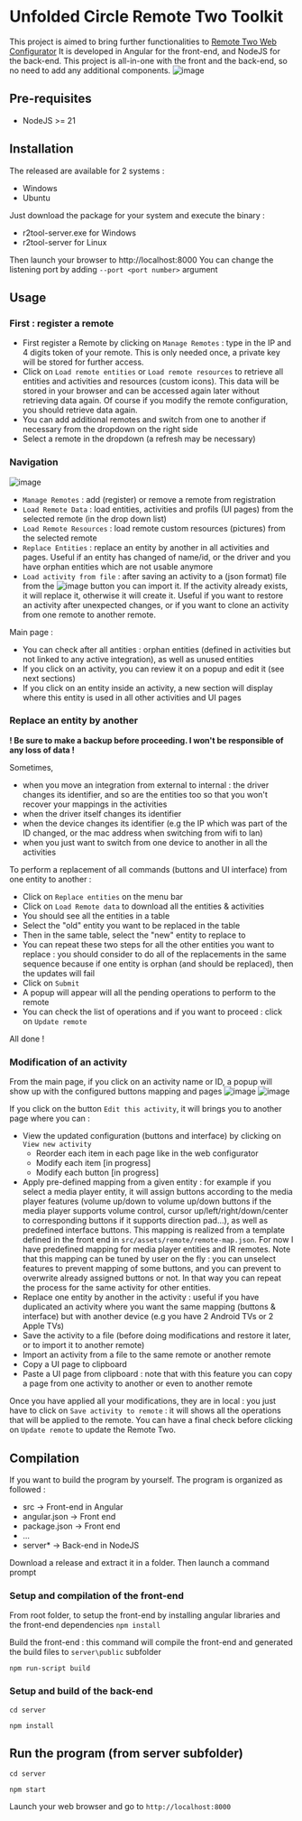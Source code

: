# Unfolded Circle Remote Two Toolkit

This project is aimed to bring further functionalities to [Remote Two Web Configurator](https://www.unfoldedcircle.com)
It is developed in Angular for the front-end, and NodeJS for the back-end. This project is all-in-one with the front and the back-end, so no need to add any additional components.
![image](https://github.com/albaintor/UC-Remote-Two-Toolkit/assets/118518828/7015272c-0fb6-4d9e-85bb-e6cbab632e64)

## Pre-requisites
- NodeJS >= 21

## Installation

The released are available for 2 systems :
- Windows
- Ubuntu

Just download the package for your system and execute the binary :
- r2tool-server.exe for Windows
- r2tool-server for Linux

Then launch your browser to http://localhost:8000
You can change the listening port by adding `--port <port number>` argument

## Usage

### First : register a remote

- First register a Remote by clicking on `Manage Remotes` : type in the IP and 4 digits token of your remote. This is only needed once, a private key will be stored for further access.
- Click on `Load remote entities` or `Load remote resources` to retrieve all entities and activities and resources (custom icons). This data will be stored in your browser and can be accessed again later without retrieving data again. Of course if you modify the remote configuration, you should retrieve data again.
- You can add additional remotes and switch from one to another if necessary from the dropdown on the right side
- Select a remote in the dropdown (a refresh may be necessary)

### Navigation
![image](https://github.com/user-attachments/assets/f75dd2a3-175e-4fa9-a779-f8e7eb95e152)

- `Manage Remotes` : add (register) or remove a remote from registration
- `Load Remote Data` : load entities, activities and profils (UI pages) from the selected remote (in the drop down list)
- `Load Remote Resources` : load remote custom resources (pictures) from the selected remote
- `Replace Entities` : replace an entity by another in all activities and pages. Useful if an entity has changed of name/id, or the driver and you have orphan entities which are not usable anymore
- `Load activity from file` : after saving an activity to a (json format) file from the ![image](https://github.com/user-attachments/assets/fe10c03b-7d98-4c70-a077-3878aa3281c9)
 button you can import it. If the activity already exists, it will replace it, otherwise it will create it. Useful if you want to restore an activity after unexpected changes, or if you want to clone an activity from one remote to another remote.

Main page :
- You can check after all antities : orphan entities (defined in activities but not linked to any active integration), as well as unused entities
- If you click on an activity, you can review it on a popup and edit it (see next sections)
- If you click on an entity inside an activity, a new section will display where this entity is used in all other activities and UI pages


### Replace an entity by another

**! Be sure to make a backup before proceeding. I won't be responsible of any loss of data !**

Sometimes, 
- when you move an integration from external to internal : the driver changes its identifier, and so are the entities too so that you won't recover your mappings in the activities
- when the driver itself changes its identifier
- when the device changes its identifier (e.g the IP which was part of the ID changed, or the mac address when switching from wifi to lan)
- when you just want to switch from one device to another in all the activities

To perform a replacement of all commands (buttons and UI interface) from one entity to another :
- Click on `Replace entities` on the menu bar
- Click on `Load Remote data` to download all the entities & activities
- You should see all the entities in a table
- Select the "old" entity you want to be replaced in the table
- Then in the same table, select the "new" entity to replace to
- You can repeat these two steps for all the other entities you want to replace : you should consider to do all of the replacements in the same sequence because if one entity is orphan (and should be replaced), then the updates will fail
- Click on `Submit`
- A popup will appear will all the pending operations to perform to the remote
- You can check the list of operations and if you want to proceed : click on `Update remote`

All done !


### Modification of an activity

From the main page, if you click on an activity name or ID, a popup will show up with the configured buttons mapping and pages
![image](https://github.com/albaintor/UC-Remote-Two-Toolkit/assets/118518828/b91e9b31-8a6d-4ed3-b937-0aad0b18e324)
![image](https://github.com/albaintor/UC-Remote-Two-Toolkit/assets/118518828/477491a8-c13b-4a89-b0ab-b211ffd24e32)

If you click on the button `Edit this activity`, it will brings you to another page where you can :
- View the updated configuration (buttons and interface) by clicking on `View new activity`
  - Reorder each item in each page like in the web configurator
  - Modify each item [in progress]
  - Modify each button [in progress]
- Apply pre-defined mapping from a given entity : for example if you select a media player entity, it will assign buttons according to the media player features (volume up/down to volume up/down buttons if the media player supports volume control, cursor up/left/right/down/center to corresponding buttons if it supports direction pad...), as well as predefined interface buttons. This mapping is realized from a template defined in the front end in `src/assets/remote/remote-map.json`. For now I have predefined mapping for media player entities and IR remotes. Note that this mapping can be tuned by user on the fly : you can unselect features to prevent mapping of some buttons, and you can prevent to overwrite already assigned buttons or not. In that way you can repeat the process for the same activity for other entities.
- Replace one entity by another in the activity : useful if you have duplicated an activity where you want the same mapping (buttons & interface) but with another device (e.g you have 2 Android TVs or 2 Apple TVs)
- Save the activity to a file (before doing modifications and restore it later, or to import it to another remote)
- Import an activity from a file to the same remote or another remote
- Copy a UI page to clipboard
- Paste a UI page from clipboard : note that with this feature you can copy a page from one activity to another or even to another remote

Once you have applied all your modifications, they are in local : you just have to click on `Save activity to remote` : it will shows all the operations that will be applied to the remote. You can have a final check before clicking on `Update remote` to update the Remote Two.



## Compilation

If you want to build the program by yourself.
The program is organized as followed :
- src -> Front-end in Angular
- angular.json -> Front end
- package.json -> Front end
- ...
- server\* -> Back-end in NodeJS


Download a release and extract it in a folder. Then launch a command prompt

### Setup and compilation of the front-end
From root folder, to setup the front-end by installing angular libraries and the front-end dependencies
`npm install`

Build the front-end : this command will compile the front-end and generated the build files to `server\public` subfolder

`npm run-script build`

### Setup and build of the back-end
`cd server`

`npm install`

## Run the program (from server subfolder)
`cd server`

`npm start`

Launch your web browser and go to `http://localhost:8000`

